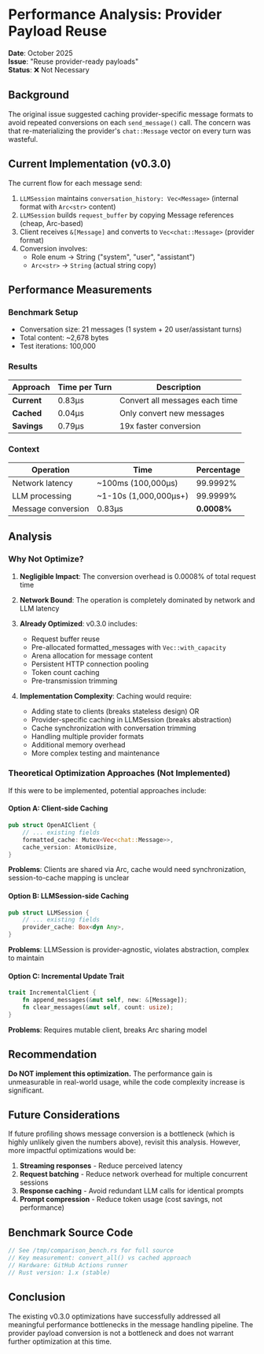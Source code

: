 # Performance Analysis: Provider Payload Reuse

**Date**: October 2025  
**Issue**: "Reuse provider-ready payloads"  
**Status**: ❌ Not Necessary

## Background

The original issue suggested caching provider-specific message formats to avoid repeated conversions on each `send_message()` call. The concern was that re-materializing the provider's `chat::Message` vector on every turn was wasteful.

## Current Implementation (v0.3.0)

The current flow for each message send:

1. `LLMSession` maintains `conversation_history: Vec<Message>` (internal format with `Arc<str>` content)
2. `LLMSession` builds `request_buffer` by copying Message references (cheap, Arc-based)
3. Client receives `&[Message]` and converts to `Vec<chat::Message>` (provider format)
4. Conversion involves:
   - Role enum → String ("system", "user", "assistant")
   - `Arc<str>` → `String` (actual string copy)

## Performance Measurements

### Benchmark Setup
- Conversation size: 21 messages (1 system + 20 user/assistant turns)
- Total content: ~2,678 bytes
- Test iterations: 100,000

### Results

| Approach | Time per Turn | Description |
|----------|---------------|-------------|
| **Current** | 0.83µs | Convert all messages each time |
| **Cached** | 0.04µs | Only convert new messages |
| **Savings** | 0.79µs | 19x faster conversion |

### Context

| Operation | Time | Percentage |
|-----------|------|------------|
| Network latency | ~100ms (100,000µs) | 99.9992% |
| LLM processing | ~1-10s (1,000,000µs+) | 99.9999% |
| Message conversion | 0.83µs | **0.0008%** |

## Analysis

### Why Not Optimize?

1. **Negligible Impact**: The conversion overhead is 0.0008% of total request time
2. **Network Bound**: The operation is completely dominated by network and LLM latency
3. **Already Optimized**: v0.3.0 includes:
   - Request buffer reuse
   - Pre-allocated formatted_messages with `Vec::with_capacity`
   - Arena allocation for message content
   - Persistent HTTP connection pooling
   - Token count caching
   - Pre-transmission trimming

4. **Implementation Complexity**: Caching would require:
   - Adding state to clients (breaks stateless design) OR
   - Provider-specific caching in LLMSession (breaks abstraction)
   - Cache synchronization with conversation trimming
   - Handling multiple provider formats
   - Additional memory overhead
   - More complex testing and maintenance

### Theoretical Optimization Approaches (Not Implemented)

If this were to be implemented, potential approaches include:

#### Option A: Client-side Caching
```rust
pub struct OpenAIClient {
    // ... existing fields
    formatted_cache: Mutex<Vec<chat::Message>>,
    cache_version: AtomicUsize,
}
```
**Problems**: Clients are shared via Arc, cache would need synchronization, session-to-cache mapping is unclear

#### Option B: LLMSession-side Caching
```rust
pub struct LLMSession {
    // ... existing fields
    provider_cache: Box<dyn Any>,
}
```
**Problems**: LLMSession is provider-agnostic, violates abstraction, complex to maintain

#### Option C: Incremental Update Trait
```rust
trait IncrementalClient {
    fn append_messages(&mut self, new: &[Message]);
    fn clear_messages(&mut self, count: usize);
}
```
**Problems**: Requires mutable client, breaks Arc sharing model

## Recommendation

**Do NOT implement this optimization.** The performance gain is unmeasurable in real-world usage, while the code complexity increase is significant.

## Future Considerations

If future profiling shows message conversion is a bottleneck (which is highly unlikely given the numbers above), revisit this analysis. However, more impactful optimizations would be:

1. **Streaming responses** - Reduce perceived latency
2. **Request batching** - Reduce network overhead for multiple concurrent sessions
3. **Response caching** - Avoid redundant LLM calls for identical prompts
4. **Prompt compression** - Reduce token usage (cost savings, not performance)

## Benchmark Source Code

```rust
// See /tmp/comparison_bench.rs for full source
// Key measurement: convert_all() vs cached approach
// Hardware: GitHub Actions runner
// Rust version: 1.x (stable)
```

## Conclusion

The existing v0.3.0 optimizations have successfully addressed all meaningful performance bottlenecks in the message handling pipeline. The provider payload conversion is not a bottleneck and does not warrant further optimization at this time.
